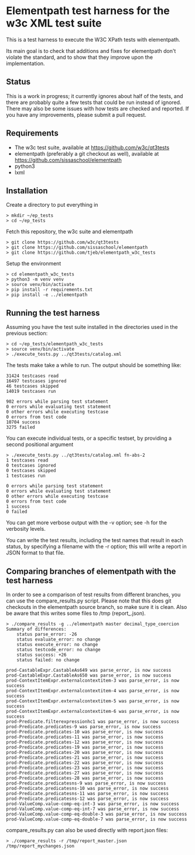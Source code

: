 # Elementpath test harness for the w3c XML test suite

This is a test harness to execute the W3C XPath tests with elementpath.

Its main goal is to check that additions and fixes for elementpath don't 
violate the standard, and to show that they improve upon the implementation.

## Status

This is a work in progress; it currently ignores about half of the tests, and there are probably quite a few tests that could be run instead of ignored. There may also be some issues with how tests are checked and reported. If you have any improvements, please submit a pull request.

## Requirements

- The w3c test suite, available at https://github.com/w3c/qt3tests
- elementpath (preferably a git checkout as well), available at https://github.com/sissaschool/elementpath
- python3
- lxml


## Installation

Create a directory to put everything in

    > mkdir ~/ep_tests
    > cd ~/ep_tests

Fetch this repository, the w3c suite and elementpath

    > git clone https://github.com/w3c/qt3tests
    > git clone https://github.com/sissaschool/elementpath
    > git clone https://github.com/tjeb/elementpath_w3c_tests

Setup the environment

    > cd elementpath_w3c_tests
    > python3 -m venv venv
    > source venv/bin/activate
    > pip install -r requirements.txt
    > pip install -e ../elementpath

## Running the test harness

Assuming you have the test suite installed in the directories used in the previous section:

    > cd ~/ep_tests/elementpath_w3c_tests
    > source venv/bin/activate
    > ./execute_tests.py ../qt3tests/catalog.xml

The tests make take a while to run. The output should be something like:

    31424 testcases read
    16497 testcases ignored
    46 testcases skipped
    14019 testcases run

    902 errors while parsing test statement
    0 errors while evaluating test statement
    0 other errors while executing testcase
    0 errors from test code
    10704 success
    3275 failed

You can execute individual tests, or a specific testset, by providing a second positional argument

    > ./execute_tests.py ../qt3tests/catalog.xml fn-abs-2
    1 testcases read
    0 testcases ignored
    0 testcases skipped
    1 testcases run

    0 errors while parsing test statement
    0 errors while evaluating test statement
    0 other errors while executing testcase
    0 errors from test code
    1 success
    0 failed

You can get more verbose output with the -v option; see -h for the verbosity levels.

You can write the test results, including the test names that result in each status, by specifying a filename with the -r option; this will write a report in JSON format to that file.

## Comparing branches of elementpath with the test harness

In order to see a comparison of test results from different branches, you can use the compare_results.py script. Please note that this does git checkouts in the elementpath source branch, so make sure it is clean. Also be aware that this writes some files to /tmp (report_<branch>.json).

    > ./compare_results -g ../elementpath master decimal_type_coercion
    Summary of differences:
        status parse_error: -26
        status evaluate_error: no change
        status execute_error: no change
        status testcode_error: no change
        status success: +26
        status failed: no change

    prod-CastableExpr.CastableAs649 was parse_error, is now success
    prod-CastableExpr.CastableAs650 was parse_error, is now success
    prod-ContextItemExpr.externalcontextitem-3 was parse_error, is now success
    prod-ContextItemExpr.externalcontextitem-4 was parse_error, is now success
    prod-ContextItemExpr.externalcontextitem-5 was parse_error, is now success
    prod-ContextItemExpr.externalcontextitem-6 was parse_error, is now success
    prod-Predicate.filterexpressionhc1 was parse_error, is now success
    prod-Predicate.predicates-9 was parse_error, is now success
    prod-Predicate.predicates-10 was parse_error, is now success
    prod-Predicate.predicates-11 was parse_error, is now success
    prod-Predicate.predicates-12 was parse_error, is now success
    prod-Predicate.predicates-19 was parse_error, is now success
    prod-Predicate.predicates-20 was parse_error, is now success
    prod-Predicate.predicates-21 was parse_error, is now success
    prod-Predicate.predicates-22 was parse_error, is now success
    prod-Predicate.predicates-23 was parse_error, is now success
    prod-Predicate.predicates-27 was parse_error, is now success
    prod-Predicate.predicates-28 was parse_error, is now success
    prod-Predicate.predicatesns-9 was parse_error, is now success
    prod-Predicate.predicatesns-10 was parse_error, is now success
    prod-Predicate.predicatesns-11 was parse_error, is now success
    prod-Predicate.predicatesns-12 was parse_error, is now success
    prod-ValueComp.value-comp-eq-int-3 was parse_error, is now success
    prod-ValueComp.value-comp-eq-int-7 was parse_error, is now success
    prod-ValueComp.value-comp-eq-double-3 was parse_error, is now success
    prod-ValueComp.value-comp-eq-double-7 was parse_error, is now success

compare_results.py can also be used directly with report.json files:

    > ./compare_results -r /tmp/report_master.json /tmp/report_mychanges.json
